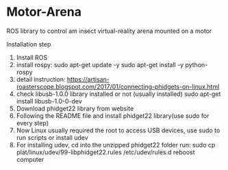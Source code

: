 # Motor-Arena
ROS library to control am insect virtual-reality arena mounted on a motor

Installation step
1. Install ROS
2. install rospy:
	sudo apt-get update -y
	sudo apt-get install -y python-rospy
2. detail instruction: https://artisan-roasterscope.blogspot.com/2017/01/connecting-phidgets-on-linux.html	
3. check libusb-1.0.0 library installed or not (usually installed)
	sudo apt-get install libusb-1.0-0-dev
3. Download phidget22 library from website
4. Following the README file and install phidget22 library(use sudo for every step)
5. Now Linux usually required the root to access USB devices, use sudo to run scripts or install udev
6. For installing udev, cd into the unzipped phidget22 folder
	run: sudo cp plat/linux/udev/99-libphidget22.rules /etc/udev/rules.d
	reboost computer
